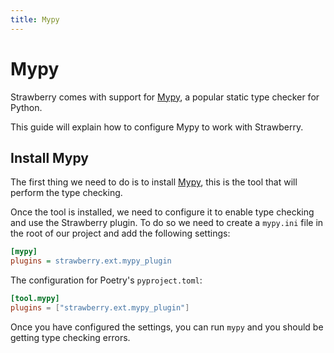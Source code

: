 ```yaml
---
title: Mypy
---
```


# Mypy

Strawberry comes with support for
[Mypy](https://mypy.readthedocs.io/en/stable/), a popular static type checker
for Python.

This guide will explain how to configure Mypy to work with Strawberry.

## Install Mypy

The first thing we need to do is to install
[Mypy](https://mypy.readthedocs.io/en/stable/), this is the tool that will
perform the type checking.

Once the tool is installed, we need to configure it to enable type checking and
use the Strawberry plugin. To do so we need to create a `mypy.ini` file in the
root of our project and add the following settings:

```ini
[mypy]
plugins = strawberry.ext.mypy_plugin
```

The configuration for Poetry's `pyproject.toml`:

```toml
[tool.mypy]
plugins = ["strawberry.ext.mypy_plugin"]
```

Once you have configured the settings, you can run `mypy` and you should be
getting type checking errors.
